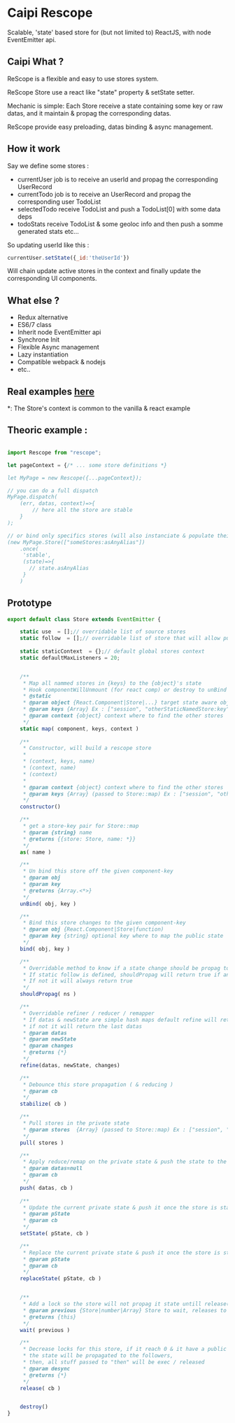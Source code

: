 # Caipi Rescope

Scalable, 'state' based store for (but not limited to) ReactJS, with node EventEmitter api.

## Caipi What ?

ReScope is a flexible and easy to use stores system.

ReScope Store use a react like "state" property & setState setter.

Mechanic is simple:
 Each Store receive a state containing some key or raw datas,
   and it maintain \& propag the corresponding datas.   

ReScope provide easy preloading, datas binding & async management.

## How it work

Say we define some stores :
 - currentUser job is to receive an userId and propag the corresponding UserRecord
 - currentTodo job is to receive an UserRecord and propag the corresponding user TodoList
 - selectedTodo receive TodoList and push a TodoList[0] with some data deps
 - todoStats receive TodoList & some geoloc info and then push a somme generated stats
etc...

So updating userId like this :
```jsx
currentUser.setState({_id:'theUserId'})
```
Will chain update active stores in the context and finally update the corresponding UI components.

## What else ?

- Redux alternative
- ES6/7 class
- Inherit node EventEmitter api
- Synchrone Init
- Flexible Async management
- Lazy instantiation
- Compatible webpack & nodejs
- etc..

## Real examples [here](src/example) 

\*: The Store's context is common to the vanilla & react example

## Theoric example :

``` jsx

import Rescope from "rescope";

let pageContext = {/* ... some store definitions *}

let MyPage = new Rescope({...pageContext}); 

// you can do a full dispatch
MyPage.dispatch(
    (err, datas, context)=>{
        // here all the store are stable
    }
);

// or bind only specifics stores (will also instanciate & populate theirs dependecies) 
(new MyPage.Store(["someStores:asAnyAlias"])
    .once(
     'stable',
     (state)=>{
       // state.asAnyAlias 
     }
    )

```


## Prototype
 
``` jsx
export default class Store extends EventEmitter {

    static use  = [];// overridable list of source stores
    static follow  = [];// overridable list of store that will allow push if updated
    
    static staticContext  = {};// default global stores context
    static defaultMaxListeners = 20;


    /**
     * Map all nammed stores in {keys} to the {object}'s state
     * Hook componentWillUnmount (for react comp) or destroy to unBind them automatically
     * @static
     * @param object {React.Component|Store|...} target state aware object
     * @param keys {Array} Ex : ["session", "otherStaticNamedStore:key", store.as('anotherKey')]
     * @param context {object} context where to find the other stores
     */
    static map( component, keys, context ) 
    
    /**
     * Constructor, will build a rescope store
     *
     * (context, keys, name)
     * (context, name)
     * (context)
     *
     * @param context {object} context where to find the other stores
     * @param keys {Array} (passed to Store::map) Ex : ["session", "otherNamedStore:key", otherStore.as("otherKey")]
     */
    constructor() 

    /**
     * get a store-key pair for Store::map
     * @param {string} name
     * @returns {{store: Store, name: *}}
     */
    as( name ) 

    /**
     * Un bind this store off the given component-key
     * @param obj
     * @param key
     * @returns {Array.<*>}
     */
    unBind( obj, key ) 

    /**
     * Bind this store changes to the given component-key
     * @param obj {React.Component|Store|function)
     * @param key {string} optional key where to map the public state
     */
    bind( obj, key ) 

    /**
     * Overridable method to know if a state change should be propag to the listening stores & components
     * If static follow is defined, shouldPropag will return true if any of the "follow" keys was updated 
     * If not it will always return true
     */
    shouldPropag( ns )

    /**
     * Overridable refiner / reducer / remapper 
     * If datas & newState are simple hash maps default refine will return {...lastPublicState, ...privateState}
     * if not it will return the last datas
     * @param datas
     * @param newState
     * @param changes
     * @returns {*}
     */
    refine(datas, newState, changes) 

    /**
     * Debounce this store propagation ( & reducing )
     * @param cb
     */
    stabilize( cb ) 

    /**
     * Pull stores in the private state
     * @param stores  {Array} (passed to Store::map) Ex : ["session", "otherNamedStore:key", otherStore.as("otherKey")]
     */
    pull( stores ) 

    /**
     * Apply reduce/remap on the private state & push the state to the followers if this.locks == 0
     * @param datas=null
     * @param cb
     */
    push( datas, cb ) 
    
    /**
     * Update the current private state & push it once the store is stable
     * @param pState
     * @param cb
     */
    setState( pState, cb ) 

    /**
     * Replace the current private state & push it once the store is stable
     * @param pState
     * @param cb
     */
    replaceState( pState, cb ) 


    /**
     * Add a lock so the store will not propag it state untill release() is call (this.locks reach 0)
     * @param previous {Store|number|Array} Store to wait, releases to wait or array of stuff to wait
     * @returns {this}
     */
    wait( previous )

    /**
     * Decrease locks for this store, if it reach 0 & it have a public state,
     * the state will be propagated to the followers,
     * then, all stuff passed to "then" will be exec / released
     * @param desync
     * @returns {*}
     */
    release( cb ) 


    destroy() 
}
```